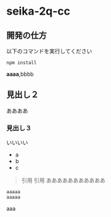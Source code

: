 # seika-2q-cc


## 開発の仕方
以下のコマンドを実行してください
```
npm install
````





**aaaa**,bbbb

## 見出し２

ああああ

### 見出し３

いいいい

- a
- b
- c


>引用
>引用
あああああああああああ


```
aaaaa
aaaaa
```

aaa
